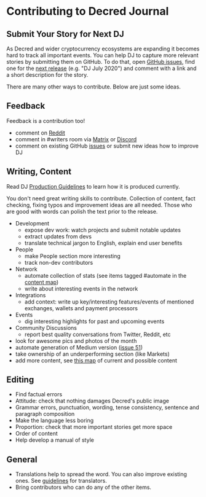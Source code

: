 # Contributing to Decred Journal

## Submit Your Story for Next DJ

As Decred and wider cryptocurrency ecosystems are expanding it becomes hard to track all important events. You can help DJ to capture more relevant stories by submitting them on GitHub. To do that, open [GitHub issues](https://github.com/xaur/decred-news/issues), find one for the [next release](https://github.com/xaur/decred-news/labels/next%20release) (e.g. "DJ July 2020") and comment with a link and a short description for the story.

There are many other ways to contribute. Below are just some ideas.

## Feedback

Feedback is a contribution too!

- comment on [Reddit](https://www.reddit.com/r/decred/search?q=decred+journal&restrict_sr=on&t=all&sort=new)
- comment in #writers room via [Matrix](https://chat.decred.org/) or [Discord](https://discord.gg/GJ2GXfz)
- comment on existing GitHub [issues](https://github.com/xaur/decred-news/issues) or submit new ideas how to improve DJ

## Writing, Content

Read DJ [Production Guidelines](guidelines.md) to learn how it is produced currently.

You don't need great writing skills to contribute. Collection of content, fact checking, fixing typos and improvement ideas are all needed. Those who are good with words can polish the text prior to the release.

- Development
  - expose dev work: watch projects and submit notable updates
  - extract updates from devs
  - translate technical jargon to English, explain end user benefits
- People
  - make People section more interesting
  - track non-dev contributors
- Network
  - automate collection of stats (see items tagged #automate in the [content map](content.md))
  - write about interesting events in the network
- Integrations
  - add context: write up key/interesting features/events of mentioned exchanges, wallets and payment processors
- Events
  - dig interesting highlights for past and upcoming events
- Community Discussions
  - report best quality conversations from Twitter, Reddit, etc
- look for awesome pics and photos of the month
- automate generation of Medium version ([issue 51](https://github.com/xaur/decred-news/issues/51))
- take ownership of an underperforming section (like Markets)
- add more content, see [this map](content.md) of current and possible content

## Editing

- Find factual errors
- Attitude: check that nothing damages Decred's public image
- Grammar errors, punctuation, wording, tense consistency, sentence and paragraph composition
- Make the language less boring
- Proportion: check that more important stories get more space
- Order of content
- Help develop a manual of style

## General

- Translations help to spread the word. You can also improve existing ones. See [guidelines](guidelines.md#translations) for translators.
- Bring contributors who can do any of the other items.
